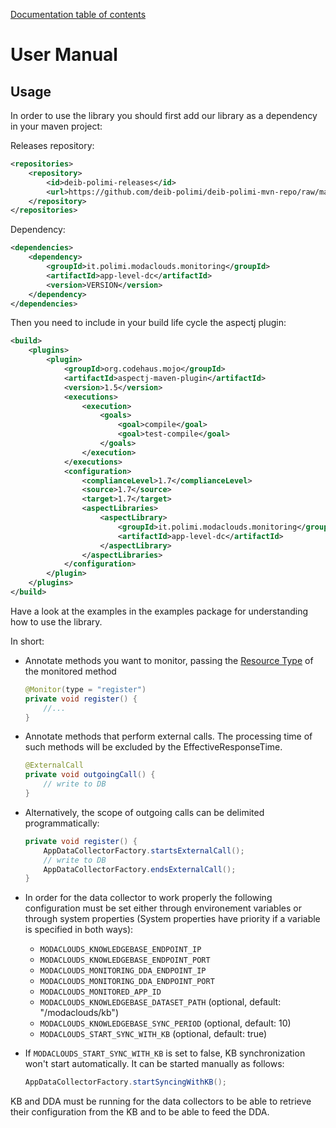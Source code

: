 [Documentation table of contents](TOC.md)

# User Manual

## Usage

In order to use the library you should first add our library as a dependency in your maven project:

Releases repository:
```xml
<repositories>
	<repository>
        <id>deib-polimi-releases</id>
        <url>https://github.com/deib-polimi/deib-polimi-mvn-repo/raw/master/releases</url>
	</repository>
</repositories>
```

Dependency:
```xml
<dependencies>
	<dependency>
		<groupId>it.polimi.modaclouds.monitoring</groupId>
		<artifactId>app-level-dc</artifactId>
		<version>VERSION</version>
	</dependency>
</dependencies>
```

Then you need to include in your build life cycle the aspectj plugin:

```xml
<build>
	<plugins>
		<plugin>
            <groupId>org.codehaus.mojo</groupId>
            <artifactId>aspectj-maven-plugin</artifactId>
            <version>1.5</version>
            <executions>
                <execution>
                    <goals>
                        <goal>compile</goal>
                        <goal>test-compile</goal>
                    </goals>
                </execution>
            </executions>
            <configuration>
                <complianceLevel>1.7</complianceLevel>
                <source>1.7</source>
                <target>1.7</target>
                <aspectLibraries>
                    <aspectLibrary>
                        <groupId>it.polimi.modaclouds.monitoring</groupId>
                        <artifactId>app-level-dc</artifactId>
                    </aspectLibrary>
                </aspectLibraries>
            </configuration>
        </plugin>
	</plugins>
</build>
```

Have a look at the examples in the examples package for understanding how to use the library.

In short:
- Annotate methods you want to monitor, passing the [Resource Type](https://github.com/deib-polimi/modaclouds-qos-models/blob/master/doc/user-manual.md#the-monitoring-ontology) of the monitored method

	```java
	@Monitor(type = "register")
	private void register() {
		//...
	}
	```
- Annotate methods that perform external calls. The processing time of such methods will be excluded by the EffectiveResponseTime.

	```java
	@ExternalCall
	private void outgoingCall() {
		// write to DB
	}
	```
- Alternatively, the scope of outgoing calls can be delimited programmatically:

	```java
	private void register() {
		AppDataCollectorFactory.startsExternalCall();
		// write to DB
		AppDataCollectorFactory.endsExternalCall();
	}
	```
- In order for the data collector to work properly the following configuration must be set either through environement variables or through system properties (System properties have priority if a variable is specified in both ways):
	* `MODACLOUDS_KNOWLEDGEBASE_ENDPOINT_IP`
	* `MODACLOUDS_KNOWLEDGEBASE_ENDPOINT_PORT`
	* `MODACLOUDS_MONITORING_DDA_ENDPOINT_IP`
	* `MODACLOUDS_MONITORING_DDA_ENDPOINT_PORT`
	* `MODACLOUDS_MONITORED_APP_ID`
	* `MODACLOUDS_KNOWLEDGEBASE_DATASET_PATH` (optional, default: "/modaclouds/kb")
	* `MODACLOUDS_KNOWLEDGEBASE_SYNC_PERIOD` (optional, default: 10)
	* `MODACLOUDS_START_SYNC_WITH_KB` (optional, default: true)

- If `MODACLOUDS_START_SYNC_WITH_KB` is set to false, KB synchronization won't start automatically. It can be started manually as follows:

	```java
	AppDataCollectorFactory.startSyncingWithKB();
	```

KB and DDA must be running for the data collectors to be able to 
retrieve their configuration from the KB and to be able to feed the DDA.
